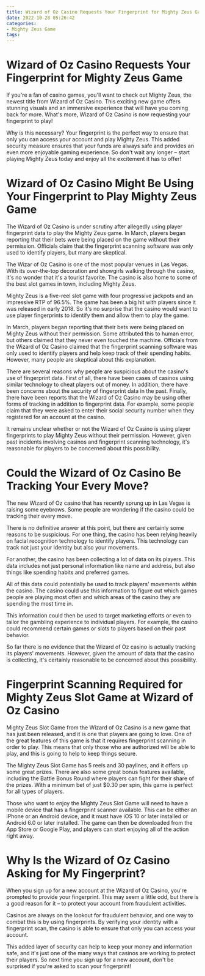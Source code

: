 ```yaml
---
title: Wizard of Oz Casino Requests Your Fingerprint for Mighty Zeus Game 
date: 2022-10-28 05:26:42
categories:
- Mighty Zeus Game
tags:
---
```



#  Wizard of Oz Casino Requests Your Fingerprint for Mighty Zeus Game 

If you're a fan of casino games, you'll want to check out Mighty Zeus, the newest title from Wizard of Oz Casino. This exciting new game offers stunning visuals and an immersive experience that will have you coming back for more. What's more, Wizard of Oz Casino is now requesting your fingerprint to play!

Why is this necessary? Your fingerprint is the perfect way to ensure that only you can access your account and play Mighty Zeus. This added security measure ensures that your funds are always safe and provides an even more enjoyable gaming experience. So don't wait any longer – start playing Mighty Zeus today and enjoy all the excitement it has to offer!

#  Wizard of Oz Casino Might Be Using Your Fingerprint to Play Mighty Zeus Game 

The Wizard of Oz Casino is under scrutiny after allegedly using player fingerprint data to play the Mighty Zeus game. In March, players began reporting that their bets were being placed on the game without their permission. Officials claim that the fingerprint scanning software was only used to identify players, but many are skeptical.

The Wizar of Oz Casino is one of the most popular venues in Las Vegas. With its over-the-top decoration and showgirls walking through the casino, it's no wonder that it's a tourist favorite. The casino is also home to some of the best slot games in town, including Mighty Zeus.

Mighty Zeus is a five-reel slot game with four progressive jackpots and an impressive RTP of 96.5%. The game has been a big hit with players since it was released in early 2018. So it's no surprise that the casino would want to use player fingerprints to identify them and allow them to play the game.

In March, players began reporting that their bets were being placed on Mighty Zeus without their permission. Some attributed this to human error, but others claimed that they never even touched the machine. Officials from the Wizard of Oz Casino claimed that the fingerprint scanning software was only used to identify players and help keep track of their spending habits. However, many people are skeptical about this explanation.

There are several reasons why people are suspicious about the casino's use of fingerprint data. First of all, there have been cases of casinos using similar technology to cheat players out of money. In addition, there have been concerns about the security of fingerprint data in the past. Finally, there have been reports that the Wizard of Oz Casino may be using other forms of tracking in addition to fingerprint data. For example, some people claim that they were asked to enter their social security number when they registered for an account at the casino.

It remains unclear whether or not the Wizard of Oz Casino is using player fingerprints to play Mighty Zeus without their permission. However, given past incidents involving casinos and fingerprint scanning technology, it's reasonable for players to be concerned about this possibility.

#  Could the Wizard of Oz Casino Be Tracking Your Every Move? 

The new Wizard of Oz casino that has recently sprung up in Las Vegas is raising some eyebrows. Some people are wondering if the casino could be tracking their every move.

There is no definitive answer at this point, but there are certainly some reasons to be suspicious. For one thing, the casino has been relying heavily on facial recognition technology to identify players. This technology can track not just your identity but also your movements.

For another, the casino has been collecting a lot of data on its players. This data includes not just personal information like name and address, but also things like spending habits and preferred games.

All of this data could potentially be used to track players' movements within the casino. The casino could use this information to figure out which games people are playing most often and which areas of the casino they are spending the most time in.

This information could then be used to target marketing efforts or even to tailor the gambling experience to individual players. For example, the casino could recommend certain games or slots to players based on their past behavior.

So far there is no evidence that the Wizard of Oz casino is actually tracking its players' movements. However, given the amount of data that the casino is collecting, it's certainly reasonable to be concerned about this possibility.

#  Fingerprint Scanning Required for Mighty Zeus Slot Game at Wizard of Oz Casino 

Mighty Zeus Slot Game from the Wizard of Oz Casino is a new game that has just been released, and it is one that players are going to love. One of the great features of this game is that it requires fingerprint scanning in order to play. This means that only those who are authorized will be able to play, and this is going to help to keep things secure.

The Mighty Zeus Slot Game has 5 reels and 30 paylines, and it offers up some great prizes. There are also some great bonus features available, including the Battle Bonus Round where players can fight for their share of the prizes. With a minimum bet of just $0.30 per spin, this game is perfect for all types of players.

Those who want to enjoy the Mighty Zeus Slot Game will need to have a mobile device that has a fingerprint scanner available. This can be either an iPhone or an Android device, and it must have iOS 10 or later installed or Android 6.0 or later installed. The game can then be downloaded from the App Store or Google Play, and players can start enjoying all of the action right away.

#  Why Is the Wizard of Oz Casino Asking for My Fingerprint?

When you sign up for a new account at the Wizard of Oz Casino, you're prompted to provide your fingerprint. This may seem a little odd, but there is a good reason for it – to protect your account from fraudulent activities.

Casinos are always on the lookout for fraudulent behavior, and one way to combat this is by using fingerprints. By verifying your identity with a fingerprint scan, the casino is able to ensure that only you can access your account.

This added layer of security can help to keep your money and information safe, and it's just one of the many ways that casinos are working to protect their players. So next time you sign up for a new account, don't be surprised if you're asked to scan your fingerprint!